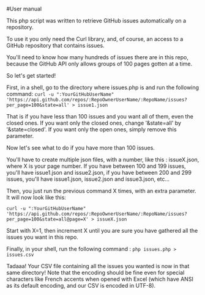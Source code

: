 #User manual

This php script was written to retrieve GitHub issues automatically on a repository.

To use it you only need the Curl library, and, of course, an access to a GitHub repository that contains issues.

You'll need to know how many hundreds of issues there are in this repo, because the GitHub API only allows groups of
100 pages gotten at a time.

So let's get started!

First, in a shell, go to the directory where issues.php is and run the following command:
`curl -u ":YourGitHubUserName" 'https://api.github.com/repos/:RepoOwnerUserName/:RepoName/issues?per_page=100&state=all' > issue1.json`

That is if you have less than 100 issues and you want all of them, even the closed ones.
If you want only the closed ones, change '&state=all' by '&state=closed'. If you want only the open ones, simply remove
this parameter.

Now let's see what to do if you have more than 100 issues.

You'll have to create multiple json files, with a number, like this : issueX.json, where X is your page number.
If you have between 100 and 199 issues, you'll have issue1.json and issue2.json, if you have between 200 and 299 issues,
you'll have issue1.json, issue2.json and issue3.json, etc...

Then, you just run the previous command X times, with an extra parameter. It will now look like this:

`curl -u ":YourGitHubUserName" 'https://api.github.com/repos/:RepoOwnerUserName/:RepoName/issues?per_page=100&state=all@page=X' > issueX.json`

Start with X=1, then increment X until you are sure you have gathered all the issues you want in this repo.

Finally, in your shell, run the following command :
`php issues.php > issues.csv`

Tadaaa! Your CSV file containing all the issues you wanted is now in that same directory!
Note that the encoding should be fine even for special characters like French accents when opened with Excel (which
have ANSI as its default encoding, and our CSV is encoded in UTF-8).
